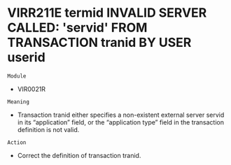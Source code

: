 # VIRR211E termid INVALID SERVER CALLED: 'servid' FROM TRANSACTION tranid BY USER userid

`Module`
- VIR0021R

`Meaning`
- Transaction tranid either specifies a non-existent external server servid in its “application” field, or the “application type” field in the transaction definition is not valid.

`Action`
- Correct the definition of transaction tranid.
